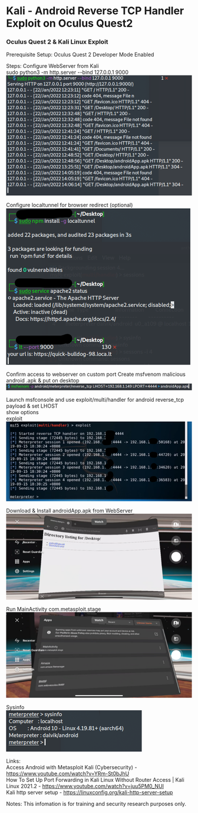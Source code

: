# Kali - Android Reverse TCP Handler Exploit on Oculus Quest2
### Oculus Quest 2 &amp; Kali Linux Exploit

Prerequisite Setup:
Oculus Quest 2 Developer Mode Enabled

Steps:
Configure WebServer from Kali <br/>
sudo python3 -m http.server --bind 127.0.0.1 9000 <br/>
![This is an image](https://raw.githubusercontent.com/georgebluff/Kali/main/apache%20webserver.png)

Configure localtunnel for browser redirect (optional) <br/>
![This is an image](https://raw.githubusercontent.com/georgebluff/Kali/main/localtunnel.png)

Confirm access to webserver on custom port
Create msfvenom malicious android .apk & put on desktop<br/>
![This is an image](https://raw.githubusercontent.com/georgebluff/Kali/main/msfvenom.png)

Launch msfconsole and use exploit/multi/handler for android reverse_tcp payload & 
set LHOST<br/>
show options<br/>
exploit<br/>
![This is an image](https://raw.githubusercontent.com/georgebluff/Kali/main/TCP%20handler.png)

Download & Install androidApp.apk from WebServer<br/>
![This is an image](https://raw.githubusercontent.com/georgebluff/Kali/main/oculus%20browser.png)

Run MainActivity com.metasploit.stage<br/>
![This is an image](https://raw.githubusercontent.com/georgebluff/Kali/main/unsupported%20apps.png)

Sysinfo<br/>
![This is an image](https://raw.githubusercontent.com/georgebluff/Kali/main/sysinfo.png)

  
  
Links:<br/>
  Access Android with Metasploit Kali (Cybersecurity) - https://www.youtube.com/watch?v=YRm-St0bJhU <br/>
  How To Set Up Port Forwarding in Kali Linux Without Router Access | Kali Linux 2021.2 - https://www.youtube.com/watch?v=juu5PM0_NUI <br/>
  Kali http server setup - https://linuxconfig.org/kali-http-server-setup <br/>
  
Notes: This infomation is for training and security research purposes only.
